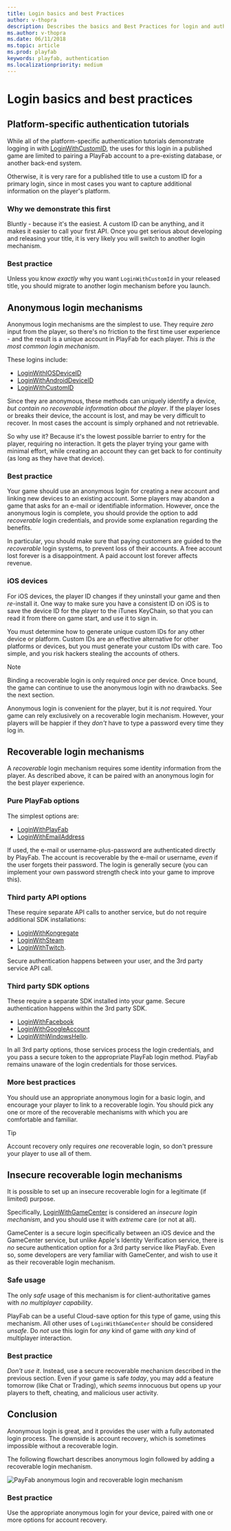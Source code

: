 ```yaml
---
title: Login basics and best Practices
author: v-thopra
description: Describes the basics and Best Practices for login and authentication of players in PlayFab.
ms.author: v-thopra
ms.date: 06/11/2018
ms.topic: article
ms.prod: playfab
keywords: playfab, authentication
ms.localizationpriority: medium
---
```


# Login basics and best practices

## Platform-specific authentication tutorials

While all of the platform-specific authentication tutorials demonstrate logging in with [LoginWithCustomID](xref:titleid.playfabapi.com.client.authentication.loginwithcustomid), the uses for this login in a published game are limited to pairing a PlayFab account to a pre-existing database, or another back-end system.

Otherwise, it is very rare for a published title to use a custom ID for a primary login, since in most cases you want to capture additional information on the player's platform.

### Why we demonstrate this first

Bluntly - because it's the easiest. A custom ID can be anything, and it makes it easier to call your first API. Once you get serious about developing and releasing your title, it is very likely you will switch to another login mechanism.

### Best practice

Unless you know *exactly* why you want `LoginWithCustomId` in your released title, you should migrate to another login mechanism before you launch.

## Anonymous login mechanisms

Anonymous login mechanisms are the simplest to use. They require *zero* input from the player, so there's no friction to the first time user experience - and the result is a unique account in PlayFab for each player. *This is the most common login mechanism*.

These logins include:

- [LoginWithIOSDeviceID](xref:titleid.playfabapi.com.client.authentication.loginwithiosdeviceid)
- [LoginWithAndroidDeviceID](xref:titleid.playfabapi.com.client.authentication.loginwithandroiddeviceid)
- [LoginWithCustomID](xref:titleid.playfabapi.com.client.authentication.loginwithcustomid)

Since they are anonymous, these methods can uniquely identify a device, *but contain no recoverable information about the player*. If the player loses or breaks their device, the account is lost, and may be very difficult to recover. In most cases the account is simply orphaned and not retrievable.

So why use it? Because it's the lowest possible barrier to entry for the player, requiring no interaction. It gets the player trying your game with minimal effort, while creating an account they can get back to for continuity (as long as they have that device).

### Best practice

Your game should use an anonymous login for creating a new account and linking new devices to an existing account. Some players may abandon a game that asks for an e-mail or identifiable information. However, once the anonymous login is complete, you should provide the option to add *recoverable* login credentials, and provide some explanation regarding the benefits.

In particular, you should make sure that paying customers are guided to the *recoverable* login systems, to prevent loss of their accounts. A free account lost forever is a disappointment. A paid account lost forever affects revenue.

### iOS devices

For iOS devices, the player ID changes if they uninstall your game and then *re*-install it. One way to make sure you have a consistent ID on iOS is to save the device ID for the player to the iTunes KeyChain, so that you can read it from there on game start, and use it to sign in.

You must determine how to generate unique custom IDs for any other device or platform. Custom IDs are an effective alternative for other platforms or devices, but you must generate your custom IDs with care. Too simple, and you risk hackers stealing the accounts of others.

> [!NOTE]
> Binding a recoverable login is only required *once* per device. Once bound, the game can continue to use the anonymous login with no drawbacks. See the next section.

Anonymous login is convenient for the player, but it is *not* required. Your game can rely exclusively on a recoverable login mechanism. However, your players will be happier if they *don't* have to type a password every time they log in.

## Recoverable login mechanisms

A *recoverable* login mechanism requires some identity information from the player. As described above, it can be paired with an anonymous login for the best player experience.

### Pure PlayFab options

The simplest options are:

- [LoginWithPlayFab](xref:titleid.playfabapi.com.client.authentication.loginwithplayfab)
- [LoginWithEmailAddress](xref:titleid.playfabapi.com.client.authentication.loginwithemailaddress)

If used, the e-mail or username-plus-password are authenticated directly by PlayFab. The account is recoverable by the e-mail or username, *even* if the user forgets their password. The login is generally secure (you can implement your own password strength check into your game to improve this).

### Third party API options

These require separate API calls to another service, but do not require additional SDK installations:

- [LoginWithKongregate](xref:titleid.playfabapi.com.client.authentication.loginwithkongregate)
- [LoginWithSteam](xref:titleid.playfabapi.com.client.authentication.loginwithsteam)
- [LoginWithTwitch](xref:titleid.playfabapi.com.client.authentication.loginwithtwitch).

Secure authentication happens between your user, and the 3rd party service API call.

### Third party SDK options

These require a separate SDK installed into your game. Secure authentication happens within the 3rd party SDK.

- [LoginWithFacebook](xref:titleid.playfabapi.com.client.authentication.loginwithfacebook)
- [LoginWithGoogleAccount](xref:titleid.playfabapi.com.client.authentication.loginwithgoogleaccount)
- [LoginWithWindowsHello](xref:titleid.playfabapi.com.client.authentication.loginwithwindowshello).

In all 3rd party options, those services process the login credentials, and you pass a secure token to the appropriate PlayFab login method. PlayFab remains unaware of the login credentials for those services.

### More best practices

You should use an appropriate anonymous login for a basic login, and encourage your player to link to a recoverable login. You should pick any one or more of the recoverable mechanisms with which you are comfortable and familiar.

> [!TIP]
> Account recovery only requires *one* recoverable login, so don't pressure your player to use all of them.

## Insecure recoverable login mechanisms

It is possible to set up an insecure recoverable login for a legitimate (if limited) purpose.

Specifically, [LoginWithGameCenter](xref:titleid.playfabapi.com.client.authentication.loginwithgamecenter) is considered an *insecure login mechanism*, and you should use it with *extreme* care (or not at all).

GameCenter is a secure login specifically between an iOS device and the GameCenter service, but unlike Apple's Identity Verification service, there is *no* secure authentication option for a 3rd party service like PlayFab. Even so, some developers are very familiar with GameCenter, and wish to use it as their recoverable login mechanism.

### Safe usage

The only *safe* usage of this mechanism is for client-authoritative games with *no multiplayer capability*.

PlayFab can be a useful Cloud-save option for this type of game, using this mechanism. All other uses of `LoginWithGameCenter` should be considered *unsafe*. Do *not* use this login for *any* kind of game with *any* kind of multiplayer interaction.

### Best practice

*Don't use it*. Instead, use a secure recoverable mechanism described in the previous section. Even if your game is safe *today*, you may add a feature tomorrow (like Chat or Trading), which *seems* innocuous but opens up your players to theft, cheating, and malicious user activity.

## Conclusion

Anonymous login is great, and it provides the user with a fully automated login process. The downside is account recovery, which is sometimes impossible without a recoverable login.

The following flowchart describes anonymous login followed by adding a recoverable login mechanism.

![PayFab anonymous login and recoverable login mechanism](../media/tutorials/playfab-anonymous-login-and-recoverable-login.png)  

### Best practice

Use the appropriate anonymous login for your device, paired with one or more options for account recovery.
